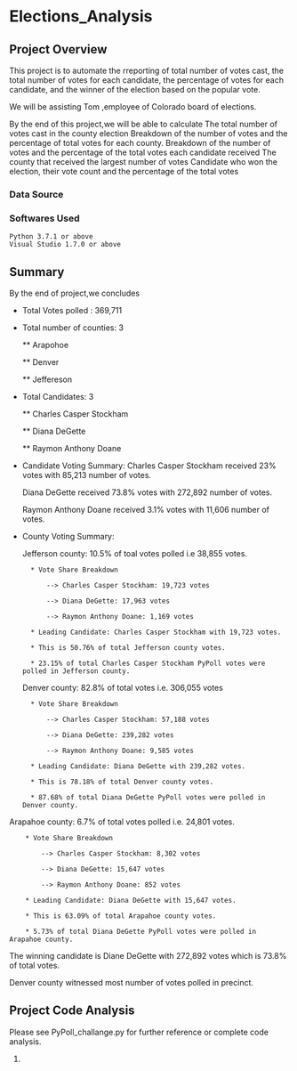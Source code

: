 # Elections_Analysis

## Project Overview
This project is to automate the rreporting of total number of votes cast, the total number of votes for each candidate, the percentage of votes for each candidate, and the winner of the election based on the popular vote.

We will be assisting Tom ,employee of Colorado board of elections.

By the end of this project,we will be able to calculate
The total number of votes cast in the county election
Breakdown of the number of votes and the percentage of total votes for each county.
Breakdown of the number of votes and the percentage of the total votes each candidate received
The county that received the largest number of votes
Candidate who won the election, their vote count and the percentage of the total votes

### Data Source

### Softwares Used
    Python 3.7.1 or above
    Visual Studio 1.7.0 or above

## Summary

By the end of project,we concludes

* Total Votes polled : 369,711

* Total number of counties: 3

    ** Arapohoe

    ** Denver

    ** Jeffereson

* Total Candidates: 3

    ** Charles Casper Stockham

    ** Diana DeGette

    ** Raymon Anthony Doane

* Candidate Voting Summary:
    Charles Casper Stockham received 23% votes with 85,213 number of votes.

    Diana DeGette received 73.8% votes with 272,892 number of votes.

    Raymon Anthony Doane received 3.1% votes with 11,606 number of votes.

* County Voting Summary:

    Jefferson county: 10.5% of toal votes polled i.e 38,855 votes.

        * Vote Share Breakdown

            --> Charles Casper Stockham: 19,723 votes

            --> Diana DeGette: 17,963 votes

            --> Raymon Anthony Doane: 1,169 votes

        * Leading Candidate: Charles Casper Stockham with 19,723 votes. 

        * This is 50.76% of total Jefferson county votes.

        * 23.15% of total Charles Casper Stockham PyPoll votes were polled in Jefferson county. 
    
    Denver county: 82.8% of total votes i.e. 306,055 votes

        * Vote Share Breakdown

            --> Charles Casper Stockham: 57,188 votes

            --> Diana DeGette: 239,282 votes

            --> Raymon Anthony Doane: 9,585 votes

        * Leading Candidate: Diana DeGette with 239,282 votes. 

        * This is 78.18% of total Denver county votes.

        * 87.68% of total Diana DeGette PyPoll votes were polled in Denver county. 

Arapahoe county: 6.7% of total votes polled i.e. 24,801 votes.

        * Vote Share Breakdown

            --> Charles Casper Stockham: 8,302 votes

            --> Diana DeGette: 15,647 votes

            --> Raymon Anthony Doane: 852 votes

        * Leading Candidate: Diana DeGette with 15,647 votes. 

        * This is 63.09% of total Arapahoe county votes.

        * 5.73% of total Diana DeGette PyPoll votes were polled in Arapahoe county.


The winning candidate is Diane DeGette with 272,892 votes which is 73.8% of total votes.

Denver county witnessed most number of votes polled in precinct.

## Project Code Analysis

Please see PyPoll_challange.py for further reference or complete code analysis.

1.




